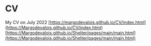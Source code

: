 # CV
My CV on July 2022 [https://margodevalois.github.io/CV/index.html] (https://Margodevalois.github.io/CV/index.html)
[https://Margodevalois.github.io/Shelter/pages/main/main.html](https://Margodevalois.github.io/Shelter/pages/main/main.html)
